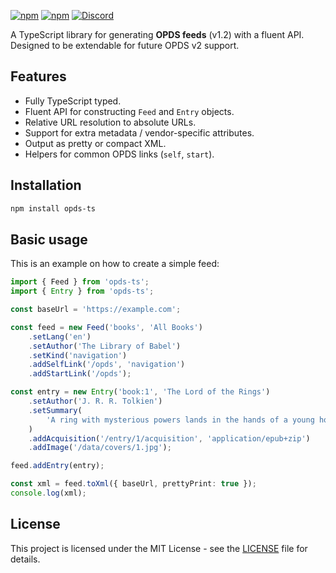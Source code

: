 [![npm](https://img.shields.io/npm/v/opds-ts?label=Version&color=%23366fb4)](https://www.npmjs.com/package/opds-ts) [![npm](https://img.shields.io/npm/dt/opds-ts?label=Downloads)](https://www.npmjs.com/package/opds-ts) [![Discord](https://discord.com/api/guilds/990295419005333554/widget.png)](https://strassburger.org/discord)

A TypeScript library for generating **OPDS feeds** (v1.2) with a fluent API. Designed to be extendable for future OPDS v2 support.

## Features

- Fully TypeScript typed.
- Fluent API for constructing `Feed` and `Entry` objects.
- Relative URL resolution to absolute URLs.
- Support for extra metadata / vendor-specific attributes.
- Output as pretty or compact XML.
- Helpers for common OPDS links (`self`, `start`).

## Installation

```bash
npm install opds-ts
```

## Basic usage

This is an example on how to create a simple feed:

```ts
import { Feed } from 'opds-ts';
import { Entry } from 'opds-ts';

const baseUrl = 'https://example.com';

const feed = new Feed('books', 'All Books')
    .setLang('en')
    .setAuthor('The Library of Babel')
    .setKind('navigation')
    .addSelfLink('/opds', 'navigation')
    .addStartLink('/opds');

const entry = new Entry('book:1', 'The Lord of the Rings')
    .setAuthor('J. R. R. Tolkien')
    .setSummary(
        'A ring with mysterious powers lands in the hands of a young hobbit, Frodo. Under the guidance of Gandalf, a wizard, he and his three friends set out on a journey and land in the Elvish kingdom.'
    )
    .addAcquisition('/entry/1/acquisition', 'application/epub+zip')
    .addImage('/data/covers/1.jpg');

feed.addEntry(entry);

const xml = feed.toXml({ baseUrl, prettyPrint: true });
console.log(xml);
```

## License

This project is licensed under the MIT License - see the [LICENSE](https://github.com/KartoffelChipss/Typerinth/blob/main/LICENSE) file for details.
